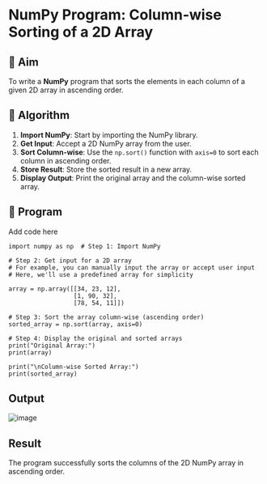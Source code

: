 # NumPy Program: Column-wise Sorting of a 2D Array

## 🎯 Aim
To write a **NumPy** program that sorts the elements in each column of a given 2D array in ascending order.

## 🧠 Algorithm

1. **Import NumPy**: Start by importing the NumPy library.
2. **Get Input**: Accept a 2D NumPy array from the user.
3. **Sort Column-wise**: Use the `np.sort()` function with `axis=0` to sort each column in ascending order.
4. **Store Result**: Store the sorted result in a new array.
5. **Display Output**: Print the original array and the column-wise sorted array.

## 🧾 Program
Add code here
```
import numpy as np  # Step 1: Import NumPy

# Step 2: Get input for a 2D array
# For example, you can manually input the array or accept user input
# Here, we'll use a predefined array for simplicity

array = np.array([[34, 23, 12],
                  [1, 90, 32],
                  [78, 54, 11]])

# Step 3: Sort the array column-wise (ascending order)
sorted_array = np.sort(array, axis=0)

# Step 4: Display the original and sorted arrays
print("Original Array:")
print(array)

print("\nColumn-wise Sorted Array:")
print(sorted_array)
```

## Output
![image](https://github.com/user-attachments/assets/05e923b7-4675-4ea9-a212-9fe0e6af8e2f)

## Result
The program successfully sorts the columns of the 2D NumPy array in ascending order.
